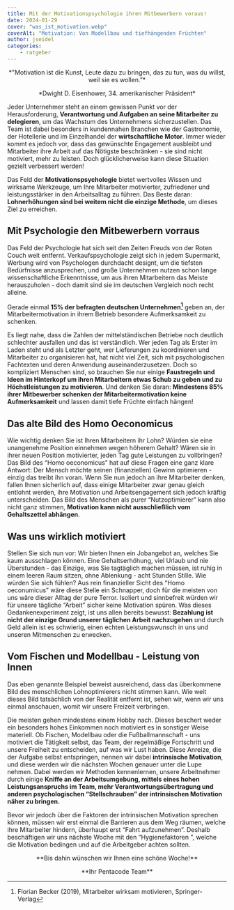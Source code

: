 ```yaml
---
title: Mit der Motivationspsychologie ihren Mitbewerbern voraus!
date: 2024-01-29
cover: "was_ist_motivation.webp"
coverAlt: "Motivation: Von Modellbau und tiefhängenden Früchten"
author: jseidel
categories:
    - ratgeber
---
```


<p style="text-align: center"> *"Motivation ist die Kunst, Leute dazu zu bringen, das zu tun,
was du willst, weil sie es wollen.”*  </p>

<p style="text-align: center"> *Dwight D. Eisenhower, 34. amerikanischer Präsident* </p>

Jeder Unternehmer steht an einem gewissen Punkt vor der Herausforderung, **Verantwortung und Aufgaben an seine Mitarbeiter zu delegieren**, um das Wachstum des Unternehmens sicherzustellen. Das Team ist dabei besonders in kundennahen Branchen wie der Gastronomie, der Hotellerie und im Einzelhandel der **wirtschaftliche Motor**. Immer wieder kommt es jedoch vor, dass das gewünschte Engagement ausbleibt und Mitarbeiter ihre Arbeit auf das Nötigste beschränken - sie sind nicht motiviert, mehr zu leisten. Doch glücklicherweise kann diese Situation gezielt verbessert werden!

Das Feld der **Motivationspsychologie** bietet wertvolles Wissen und wirksame Werkzeuge, um Ihre Mitarbeiter motivierter, zufriedener und leistungsstärker in den Arbeitsalltag zu führen. Das Beste daran: **Lohnerhöhungen sind bei weitem nicht die einzige Methode**, um dieses Ziel zu erreichen.

## Mit Psychologie den Mitbewerbern vorraus

Das Feld der Psychologie hat sich seit den Zeiten Freuds von der Roten Couch weit entfernt. Verkaufspsychologie zeigt sich in jedem Supermarkt, Werbung wird von Psychologen durchdacht designt, um die tiefsten Bedürfnisse anzusprechen, und große Unternehmen nutzen schon lange wissenschaftliche Erkenntnisse, um aus ihren Mitarbeitern das Meiste herauszuholen - doch damit sind sie im deutschen Vergleich noch recht alleine. 

Gerade einmal **15% der befragten deutschen Unternehmen[^1]** geben an, der Mitarbeitermotivation in ihrem Betrieb besondere Aufmerksamkeit zu schenken. 

Es liegt nahe, dass die Zahlen der mittelständischen Betriebe noch deutlich schlechter ausfallen und das ist verständlich. Wer jeden Tag als Erster im Laden steht und als Letzter geht, wer Lieferungen zu koordinieren und Mitarbeiter zu organisieren hat, hat nicht viel Zeit, sich mit psychologischen Fachtexten und deren Anwendung auseinanderzusetzen. Doch so kompliziert Menschen sind, so brauchen Sie nur einige **Faustregeln und Ideen im Hinterkopf um ihren Mitarbeitern etwas Schub zu geben und zu Höchstleistungen zu motivieren**. Und denken Sie daran: **Mindestens 85% ihrer Mitbewerber schenken der Mitarbeitermotivation keine Aufmerksamkeit** und lassen damit tiefe Früchte einfach hängen!

## Das alte Bild des Homo Oeconomicus


Wie wichtig denken Sie ist Ihren Mitarbeitern ihr Lohn? Würden sie eine unangenehme Position einnehmen wegen höherem Gehalt? Wären sie in ihrer neuen Position motivierter, jeden Tag gute Leistungen zu vollbringen? Das Bild des “Homo oeconomicus” hat auf diese Fragen eine ganz klare Antwort: Der Mensch möchte seinen (finanziellen) Gewinn optimieren - einzig das treibt ihn voran. Wenn Sie nun jedoch an ihre Mitarbeiter denken, fallen Ihnen sicherlich auf, dass einige Mitarbeiter zwar genau gleich entlohnt werden, ihre Motivation und Arbeitsengagement sich jedoch kräftig unterscheiden. Das Bild des Menschen als purer “Nutzoptimierer” kann also nicht ganz stimmen, **Motivation kann nicht ausschließlich vom Gehaltszettel abhängen**.

## Was uns wirklich motiviert


Stellen Sie sich nun vor: Wir bieten Ihnen ein Jobangebot an, welches Sie kaum
ausschlagen können. Eine Gehaltserhöhung, viel Urlaub und nie
Überstunden - das Einzige, was Sie tagtäglich machen müssen, ist ruhig
in einem leeren Raum sitzen, ohne Ablenkung - acht Stunden Stille. Wie
würden Sie sich fühlen? Aus rein finanzieller Sicht des “Homo
oeconumicus” wäre diese Stelle ein Schnapper, doch für die meisten von
uns wäre dieser Alltag der pure Terror. Isoliert und sinnbefreit
würden wir für unsere tägliche “Arbeit” sicher keine Motivation spüren.
Was dieses Gedankenexperiment zeigt, ist uns allen bereits bewusst:
**Bezahlung ist nicht der einzige Grund unserer täglichen Arbeit nachzugehen** und durch Geld allein ist es schwierig, einen echten Leistungswunsch in uns und unseren Mitmenschen zu erwecken.

## Vom Fischen und Modellbau - Leistung von Innen 


Das eben genannte Beispiel beweist ausreichend, dass das überkommene Bild des menschlichen Lohnoptimierers nicht stimmen kann. Wie weit dieses Bild tatsächlich von der Realität entfernt ist, sehen wir, wenn wir uns einmal anschauen, womit wir unsere Freizeit verbringen.

Die meisten gehen mindestens einem Hobby nach. Dieses beschert weder ein besonders hohes Einkommen noch motiviert es in sonstiger Weise materiell. Ob Fischen, Modellbau oder die Fußballmannschaft - uns motiviert die Tätigkeit selbst, das Team, der regelmäßige Fortschritt und unsere Freiheit zu entscheiden, auf was wir Lust haben. Diese Anreize, die der Aufgabe selbst entspringen, nennen wir dabei **intrinsische Motivation**, und diese werden wir die nächsten Wochen genauer unter die Lupe nehmen. Dabei werden wir Methoden kennenlernen, unsere Arbeitnehmer durch einige **Kniffe an der Arbeitsumgebung, mittels eines hohen Leistungsanspruchs im Team, mehr Verantwortungsübertragung und anderen psychologischen “Stellschrauben” der intrinsischen Motivation näher zu bringen.**



Bevor wir jedoch über die Faktoren der intrinsischen Motivation sprechen können, müssen wir erst einmal die Barrieren aus dem Weg räumen, welche ihre Mitarbeiter hindern, überhaupt erst “Fahrt aufzunehmen”. Deshalb beschäftigen wir uns nächste Woche mit den “Hygienefaktoren ”, welche die Motivation bedingen und auf die Arbeitgeber achten sollten.

<p style="text-align: center"> **Bis dahin wünschen wir Ihnen eine schöne Woche!** </p>
<p style="text-align: center"> **Ihr Pentacode Team** </p>


[^1]: Florian Becker (2019), Mitarbeiter wirksam motivieren, Springer-Verlag
